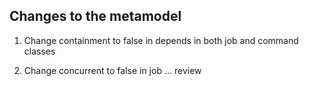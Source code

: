 ## Changes to the metamodel

1. Change containment to false in depends in both job and command classes

2. Change concurrent to false in job ... review